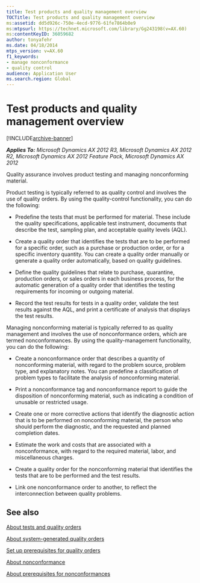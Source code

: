 ```yaml
---
title: Test products and quality management overview
TOCTitle: Test products and quality management overview
ms:assetid: dd5d926c-750e-4ecd-9776-61fe7864b0e9
ms:mtpsurl: https://technet.microsoft.com/library/Gg243198(v=AX.60)
ms:contentKeyID: 36059682
author: tonyafehr
ms.date: 04/18/2014
mtps_version: v=AX.60
f1_keywords:
- manage nonconformance
- quality control
audience: Application User
ms.search.region: Global
---
```


# Test products and quality management overview 


[!INCLUDE[archive-banner](includes/archive-banner.md)]


_**Applies To:** Microsoft Dynamics AX 2012 R3, Microsoft Dynamics AX 2012 R2, Microsoft Dynamics AX 2012 Feature Pack, Microsoft Dynamics AX 2012_

Quality assurance involves product testing and managing nonconforming material.

Product testing is typically referred to as quality control and involves the use of quality orders. By using the quality-control functionality, you can do the following:

  - Predefine the tests that must be performed for material. These include the quality specifications, applicable test instrument, documents that describe the test, sampling plan, and acceptable quality levels (AQL).

  - Create a quality order that identifies the tests that are to be performed for a specific order, such as a purchase or production order, or for a specific inventory quantity. You can create a quality order manually or generate a quality order automatically, based on quality guidelines.

  - Define the quality guidelines that relate to purchase, quarantine, production orders, or sales orders in each business process, for the automatic generation of a quality order that identifies the testing requirements for incoming or outgoing material.

  - Record the test results for tests in a quality order, validate the test results against the AQL, and print a certificate of analysis that displays the test results.

Managing nonconforming material is typically referred to as quality management and involves the use of nonconformance orders, which are termed nonconformances. By using the quality-management functionality, you can do the following:

  - Create a nonconformance order that describes a quantity of nonconforming material, with regard to the problem source, problem type, and explanatory notes. You can predefine a classification of problem types to facilitate the analysis of nonconforming material.

  - Print a nonconformance tag and nonconformance report to guide the disposition of nonconforming material, such as indicating a condition of unusable or restricted usage.

  - Create one or more corrective actions that identify the diagnostic action that is to be performed on nonconforming material, the person who should perform the diagnostic, and the requested and planned completion dates.

  - Estimate the work and costs that are associated with a nonconformance, with regard to the required material, labor, and miscellaneous charges.

  - Create a quality order for the nonconforming material that identifies the tests that are to be performed and the test results.

  - Link one nonconformance order to another, to reflect the interconnection between quality problems.

## See also

[About tests and quality orders](about-tests-and-quality-orders.md)

[About system-generated quality orders](about-system-generated-quality-orders.md)

[Set up prerequisites for quality orders](set-up-prerequisites-for-quality-orders.md)

[About nonconformance](about-nonconformance.md)

[About prerequisites for nonconformances](about-prerequisites-for-nonconformances.md)

  



